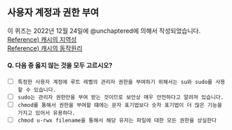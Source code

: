## 사용자 계정과 권한 부여

이 퀴즈는 2022년 12월 24일에 @unchaptered에 의해서 작성되었습니다.  
[Reference) 캐시의 지역성](https://github.com/monthly-cs/2022-11/blob/main/%EC%BA%90%EC%8B%9C/1.%20%EC%BA%90%EC%8B%9C%EC%9D%98%20%EC%A7%80%EC%97%AD%EC%84%B1.md)  
[Reference) 캐시의 동작원리](https://github.com/monthly-cs/2022-11/blob/main/%EC%BA%90%EC%8B%9C/2.%20%EC%BA%90%EC%8B%9C%EC%9D%98%20%EB%8F%99%EC%9E%91%20%EC%9B%90%EB%A6%AC.md)



#### Q. 다음 중 옳지 않는 것을 모두 고르시오?

- [ ] `특정한 사용자 계정에 루트 레벨의 관리자 권한을 부여하기 위해서는 su와 sudo를 사용할 수 있습니다.`
- [ ] `sudo는 관리자 권한만을 부여 받는 것이므로 보안상 매우 안전하다고 알려져 있습니다.`
- [ ] `chmod를 통해서 권한을 부여할 떄에는 문자 표기법보다 숫자 표기법이 더 많은 기능을 가지고 있어서 유용하다.`
- [ ] `chmod u-rwx filename을 통해서 해당 유저는 파일에 대한 모든 권한을 상실한다`

